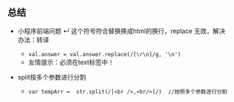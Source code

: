 ## 总结
 - 小程序前端问题 ↵ 这个符号符合替换换成html的换行，replace 无效，解决办法：转译
   - `val.answer = val.answer.replace(/[\r\n]/g, '\n')`
   - 友情提示：必须在text标签中！
   
 - split按多个参数进行分割
   -    `var tempArr =  str.split(/[<br />,<br/>]/)  //按照多个参数进行分割`
